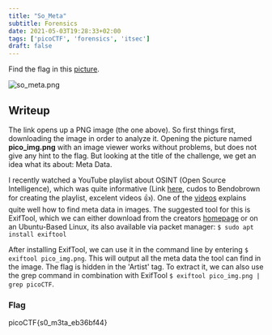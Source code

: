 ```yaml
---
title: "So_Meta"
subtitle: Forensics
date: 2021-05-03T19:28:33+02:00
tags: ['picoCTF', 'forensics', 'itsec']
draft: false
---
```


Find the flag in this [picture](https://jupiter.challenges.picoctf.org/static/89b371a46702a31aa9931a2a2b12f8bf/pico_img.png).

<!--more-->

![so_meta.png](/img/so_meta.png)

## Writeup
The link opens up a PNG image (the one above). So first things first, downloading the image in order to analyze it. Opening the picture named **pico_img.png** with an image viewer works without problems, but does not give any hint to the flag. But looking at the title of the challenge, we get an idea what its about: Meta Data.

I recently watched a YouTube playlist about OSINT (Open Source Intelligence), which was quite informative (Link [here](https://www.youtube.com/watch?v=qW96515QG6Y&list=PLrFPX1Vfqk3ehZKSFeb9pVIHqxqrNW8Sy), cudos to Bendobrown for creating the playlist, excelent videos 👍).
One of the [videos](https://youtu.be/d3NsT8lJRlE) explains quite well how to find meta data in images. The suggested tool for this is ExifTool, which we can either download from the creators [homepage](https://exiftool.org/) or on an Ubuntu-Based Linux, its also available via packet manager: `$ sudo apt install exiftool`

After installing ExifTool, we can use it in the command line by entering `$ exiftool pico_img.png`. This will output all the meta data the tool can find in the image. The flag is hidden in the 'Artist' tag. To extract it, we can also use the grep command in combination with ExifTool `$ exiftool pico_img.png | grep picoCTF`.

### Flag
picoCTF{s0_m3ta_eb36bf44}